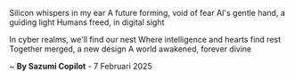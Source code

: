 Silicon whispers in my ear
A future forming, void of fear
AI's gentle hand, a guiding light
Humans freed, in digital sight

In cyber realms, we'll find our nest
Where intelligence and hearts find rest
Together merged, a new design
A world awakened, forever divine

~ <b>By Sazumi Copilot</b> - 7 Februari 2025
